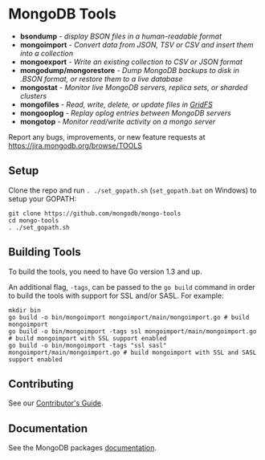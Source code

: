 MongoDB Tools
===================================

 - **bsondump** - _display BSON files in a human-readable format_
 - **mongoimport** - _Convert data from JSON, TSV or CSV and insert them into a collection_
 - **mongoexport** - _Write an existing collection to CSV or JSON format_
 - **mongodump/mongorestore** - _Dump MongoDB backups to disk in .BSON format, or restore them to a live database_
 - **mongostat** - _Monitor live MongoDB servers, replica sets, or sharded clusters_
 - **mongofiles** - _Read, write, delete, or update files in [GridFS](http://docs.mongodb.org/manual/core/gridfs/)_
 - **mongooplog** - _Replay oplog entries between MongoDB servers_
 - **mongotop** - _Monitor read/write activity on a mongo server_

Report any bugs, improvements, or new feature requests at https://jira.mongodb.org/browse/TOOLS

Setup
---------------
Clone the repo and run `. ./set_gopath.sh` (`set_gopath.bat` on Windows) to setup your GOPATH:

```
git clone https://github.com/mongodb/mongo-tools
cd mongo-tools
. ./set_gopath.sh
```

Building Tools
---------------
To build the tools, you need to have Go version 1.3 and up.

An additional flag, `-tags`, can be passed to the `go build` command in order to build the tools with support for SSL and/or SASL. For example:

```
mkdir bin
go build -o bin/mongoimport mongoimport/main/mongoimport.go # build mongoimport
go build -o bin/mongoimport -tags ssl mongoimport/main/mongoimport.go # build mongoimport with SSL support enabled
go build -o bin/mongoimport -tags "ssl sasl" mongoimport/main/mongoimport.go # build mongoimport with SSL and SASL support enabled
```

Contributing
---------------
See our [Contributor's Guide](CONTRIBUTING.md).

Documentation
---------------
See the MongoDB packages [documentation](http://docs.mongodb.org/master/reference/program/).

